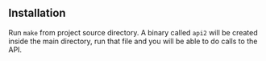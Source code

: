 ## Installation

Run ```make``` from project source directory. A binary called ```api2``` will be created inside the main directory, run that file and you will be able to do calls to the API.
